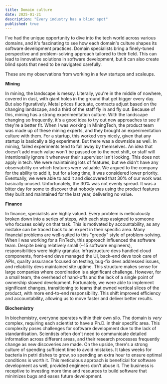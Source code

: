 ```yaml
---
title: Domain culture
date: 2025-01-21
description: "Every industry has a blind spot"
published: true
---
```


I've had the unique opportunity to dive into the tech world across various domains, and it's fascinating to see how each domain's culture shapes its software development practices.
Domain specialists bring a finely-tuned perspective and problem-solving approach tailored to their field. This can lead to innovative solutions in software development, but it can also create blind spots that need to be navigated carefully.

These are my observations from working in a few startups and scaleups.

**Mining**

In mining, the landscape is messy. Literally, you're in the middle of nowhere, covered in dust, with giant holes in the ground that get bigger every day. But also figuratively. Metal prices fluctuate, contracts adjust based on the changing landscape, and a third of the staff fly in and fly out. Because of this, mining has a strong experimentation culture. With the landscape changing so frequently, it's a good idea to try out new approaches to see if they're a better fit.
When I was working in MiningTech, the product team was made up of these mining experts, and they brought an experimentation culture with them. For a startup, this worked very nicely, given that any startup is basically a big experiment.
But there was a downside as well. In mining, failed experiments tend to fall away by themselves. An idea that doesn't add much value won't be passed on to the next shift, or staff will intentionally ignore it whenever their supervisor isn't looking. This does not apply in tech. We were maintaining lots of features, but we didn't have any observability on which features were valuable. We argued to the company for the ability to add it, but for a long time, it was considered lower priority. Eventually, we were able to add it and discovered that 30% of our work was basically unused. Unfortunately, the 30% was not evenly spread. It was a bitter day for some to discover that nobody was using the product features they built and maintained for the last year, delivering no value.

**Finance**

In finance, specialists are highly valued. Every problem is meticulously broken down into a series of steps, with each step assigned to someone who focuses solely on that task. This is motivated by accountability, as any mistake can be traced back to an expert in their specific area. Many financial problems are well-suited to this "greedy" style of problem-solving.
When I was working for a FinTech, this approach influenced the software team. Despite being relatively small (~15 software engineers), responsibilities were highly granular. Infrastructure devs handled cloud components, front-end devs managed the UI, back-end devs took care of APIs, quality assurance focused on testing, bug-fix devs addressed issues, and reliability devs maintained site uptime. This structure makes sense for large companies where coordination is a significant challenge. However, for a small team, the overhead of hand-offs and the lack of a single point of ownership slowed development.
Fortunately, we were able to implement significant changes, transitioning to teams that owned vertical slices of the product, with more end-to-end responsibility. This shift improved efficiency and accountability, allowing us to move faster and deliver better results.

**Biochemistry**

In biochemistry, everyone operates within their own silo. The domain is _very_ complex, requiring each scientist to have a Ph.D. in their specific area. This complexity poses challenges for software development due to the lack of standardisation. Scientists often don't need to communicate detailed information across different areas, and their research processes frequently change as new discoveries are made.
On the upside, there's a strong culture of spending sufficient time to avoid mistakes. It takes weeks for bacteria in petri dishes to grow, so spending an extra hour to ensure optimal conditions is worth it. This meticulous approach is beneficial for software development as well, provided engineers don't abuse it. The business is receptive to investing more time and resources to build software that minimizes bugs and eases future development.
